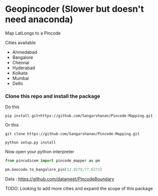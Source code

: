 # Geopincoder (Slower but doesn't need anaconda)
 
Map LatLongs to a Pincode 

Cities available 

- Ahmedabad	
- Bangalore	
- Chennai	
- Hyderabad	
- Kolkata	
- Mumbai	
- Delhi


### Clone this repo and install the package  

Do this

```
pip install git+https://github.com/Sangarshanan/Pincode-Mapping.git
```

Or this

```
git clone https://github.com/Sangarshanan/Pincode-Mapping.git

python setup.py install
```

Now open your python interpreter

```python
from pincodicem import pincode_mapper as pm

pm.Geocode.to_bangalore_pin(12.9279,77.6271)
```


Data : https://github.com/datameet/PincodeBoundary

TODO: Looking to add more cities and expand the scope of this package
